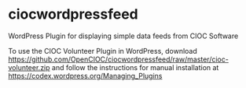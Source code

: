 # ciocwordpressfeed
WordPress Plugin for displaying simple data feeds from CIOC Software

To use the CIOC Volunteer Plugin in WordPress, download https://github.com/OpenCIOC/ciocwordpressfeed/raw/master/cioc-volunteer.zip and follow the instructions for manual installation at https://codex.wordpress.org/Managing_Plugins
